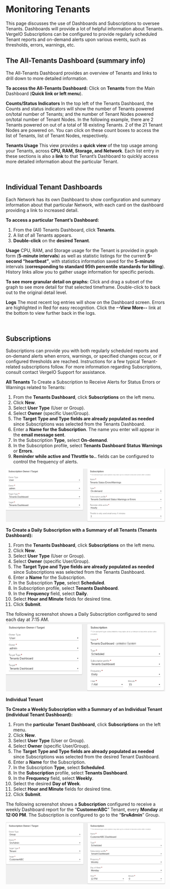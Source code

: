 # Monitoring Tenants

This page discusses the use of Dashboards and Subscriptions to oversee Tenants.  Dashboards will provide a lot of helpful information about Tenants.  VergeIO Subscriptions can be configured to provide regularly scheduled Tenant reports and on-demand alerts upon various events, such as thresholds, errors, warnings, etc. 


## The All-Tenants Dashboard (summary info)
The All-Tenants Dashboard provides an overview of Tenants and links to drill down to more detailed information.


**To access the All-Tenants Dashboard:**
Click on **Tenants** from the Main Dashboard (**Quick link or left menu**).

**Counts/Status Indicators**
In the top left of the Tenants Dashboard, the Counts and status indicators will show the number of Tenants powered on/total number of Tenants; and the number of Tenant Nodes powered on/total number of Tenant Nodes.  In the following example, there are 2 Tenants powered on out of a total of 18 existing Tenants. 2 of the 21 Tenant Nodes are powered on. You can click on these count boxes to access the list of Tenants, list of Tenant Nodes, respectively.


**Tenants Usage**
This view provides a **quick view** of the top usage among your Tenants, across **CPU, RAM, Storage, and Network**. Each list entry in these sections is also a **link** to that Tenant’s Dashboard to quickly access more detailed information about the particular Tenant.   


</br >
 
## Individual Tenant Dashboards
Each Network has its own Dashboard to show configuration and summary information about that particular Network, with each card on the dashboard providing a link to increased detail.


**To access a particular Tenant’s Dashboard:**
1. From the (All) Tenants Dashboard, click **Tenants**.
1. A list of all Tenants appears.
1. **Double-click** on the **desired Tenant**. 



<!-- will rework this section because it is not clear. Obviously was put in because there is customer confusion around the issue, but this probably won't help.
**Storage Used/Provisioned/Allocated**

Tenant Storage numbers can be confusing. The Storage section shows you all the Storage Tiers and Usage statistics. Here is an explanation for each:
- **Storage Used** - This is the current actually used storage across the entire storage tier. This includes storage used for the entire tenant. This number is the deduplicated amount used. The actual amount used can be much higher if exported outside of VergeOS. 
- **Storage Provisioned** - Provisioned storage is the amount of storage that was provisioned when creating this tier. You can use more than the provisioned amount as long as the host has enough storage available. Caution should be used as you do not ever want to run out of storage at the host level. 
- **Storage Allocated** - This is the amount of storage allocated to the tenant and all of its workloads. For example, when creating VMs this is the total size of the drives. This also includes the allocated storage in your snapshots as well. 



In general, you should always Provision more storage than Used or even Allocated. -->


**Usage**
CPU, RAM, and Storage usage for the Tenant is provided in graph form (**5-minute intervals**) as well as statistic listings for the current **5-second “heartbeat”**, with statistics information saved for the **5-minute** intervals (**corresponding to standard 95th percentile standards for billing**). History links allow you to gather usage information for specific periods. 

**To see more granular detail on graphs:** Click and drag a subset of the graph to see more detail for that selected timeframe.
Double-click to back out to the original detail level.

**Logs**
The most recent log entries will show on the Dashboard screen. Errors are highlighted in Red for easy recognition. Click the **--View More--** link at the bottom to view further back in the logs. 

<br>

## Subscriptions
Subscriptions can provide you with both regularly scheduled reports and on-demand alerts when errors, warnings, or specified changes occur, or if configured thresholds are reached. Instructions for a few typical Tenant-related subscriptions follow. For more information regarding Subscriptions, consult contact VergeIO Support for assistance.

**All Tenants**
To Create a Subscription to Receive Alerts for Status Errors or Warnings related to Tenants:

1. From the **Tenants Dashboard**, click **Subscriptions** on the left menu. 
1. Click **New**.
1. Select **User Type** (User or Group).
1. Select **Owner** (specific User/Group).
1. The **Target Type and Type fields are already populated as needed** since Subscriptions was selected from the Tenants Dashboard. 
1. Enter a **Name for the Subscription**.  The name you enter will appear in the **email message sent**. 
1. In the Subscription **Type**, select **On-demand**. 
1. In the Subscription profile, select **Tenants Dashboard Status Warnings** or **Errors**.
1. **Reminder while active and Throttle to..** fields can be configured to control the frequency of alerts.

![monit-7.png](/public/monit-7.png)

**To Create a Daily Subscription with a Summary of all Tenants (Tenants Dashboard):**

1. From the **Tenants Dashboard**, click **Subscriptions** on the left menu. 
1. Click **New**.
1. Select **User Type** (User or Group).
1. Select **Owner** (specific User/Group).
1. The **Target Type and Type fields are already populated as needed** since Subscriptions was selected from the Tenants Dashboard. 
1. Enter a **Name** for the Subscription.  
1. In the Subscription **Type**, select **Scheduled**. 
1. In Subscription profile, select **Tenants Dashboard**. 
1. In the **Frequency** field, select **Daily**.
1. Select **Hour and Minute** fields for desired time. 
1. Click **Submit**. 

The following screenshot shows a Daily Subscription configured to send each day at 7:15 AM. 
![monit-8.1.png](/public/monit-8.1.png)

**Individual Tenant**

**To Create a Weekly Subscription with a Summary of  an Individual Tenant (individual Tenant Dashboard):**

1. From the **particular Tenant Dashboard**, click **Subscriptions** on the left menu. 
1. Click **New**.
1. Select **User Type** (User or Group).
1. Select **Owner** (specific User/Group).
1. The **Target Type and Type fields are already populated as needed** since Subscriptions was selected from the desired Tenant Dashboard. 
1. Enter a **Name** for the Subscription.  
1. In the Subscription **Type**, select **Scheduled**. 
1. In the **Subscription** profile, select **Tenants Dashboard**. 
1. In the **Frequency** field, select **Weekly**.
1. Select the desired **Day of Week**.
1. Select **Hour and Minute** fields for desired time. 
1. Click **Submit**. 


The following screenshot shows a **Subscription** configured to receive a weekly Dashboard report for the “**CustomerABC**” Tenant, every **Monday** at **12:00 PM**.  The Subscription is configured to go to the “**SrvAdmin**” Group. 

![monit-9.png](/public/monit-9.png)